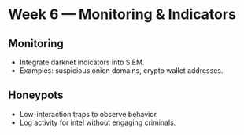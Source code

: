 # Week 6 — Monitoring & Indicators

## Monitoring
- Integrate darknet indicators into SIEM.
- Examples: suspicious onion domains, crypto wallet addresses.

## Honeypots
- Low-interaction traps to observe behavior.
- Log activity for intel without engaging criminals.
